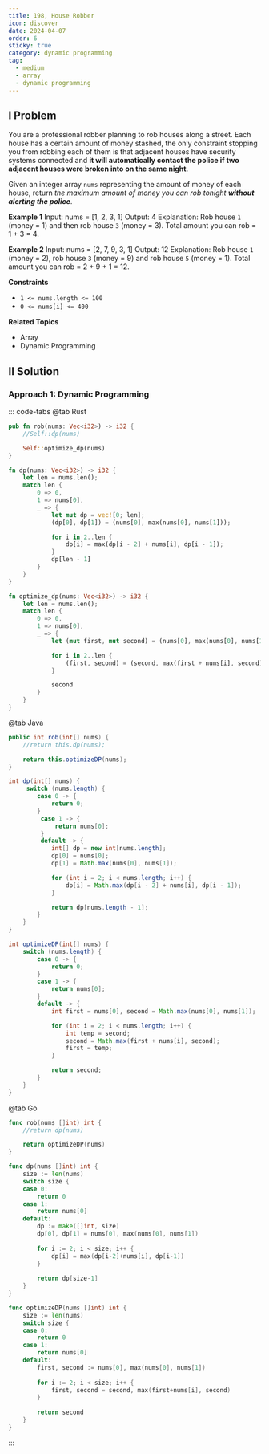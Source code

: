 ```yaml
---
title: 198, House Robber
icon: discover
date: 2024-04-07
order: 6
sticky: true
category: dynamic programming
tag: 
  - medium
  - array
  - dynamic programming
---
```


## I Problem
You are a professional robber planning to rob houses along a street. Each house has a certain amount of money stashed, the only constraint stopping you from robbing each of them is that adjacent houses have security systems connected and **it will automatically contact the police if two adjacent houses were broken into on the same night**.

Given an integer array `nums` representing the amount of money of each house, return *the maximum amount of money you can rob tonight **without alerting the police***.

**Example 1**
Input: nums = [1, 2, 3, 1]
Output: 4
Explanation: Rob house `1` (money = 1) and then rob house `3` (money = 3).
Total amount you can rob = 1 + 3 = 4.

**Example 2**
Input: nums = [2, 7, 9, 3, 1]
Output: 12
Explanation: Rob house `1` (money = 2), rob house `3` (money = 9) and rob house `5` (money = 1).
Total amount you can rob = 2 + 9 + 1 = 12.

**Constraints**
- `1 <= nums.length <= 100`
- `0 <= nums[i] <= 400`

**Related Topics**
- Array
- Dynamic Programming


## II Solution
### Approach 1: Dynamic Programming
::: code-tabs
@tab Rust
```rust
pub fn rob(nums: Vec<i32>) -> i32 {
    //Self::dp(nums)

    Self::optimize_dp(nums)
}

fn dp(nums: Vec<i32>) -> i32 {
    let len = nums.len();
    match len {
        0 => 0,
        1 => nums[0],
        _ => {
            let mut dp = vec![0; len];
            (dp[0], dp[1]) = (nums[0], max(nums[0], nums[1]));

            for i in 2..len {
                dp[i] = max(dp[i - 2] + nums[i], dp[i - 1]);
            }
            dp[len - 1]
        }
    }
}

fn optimize_dp(nums: Vec<i32>) -> i32 {
    let len = nums.len();
    match len {
        0 => 0,
        1 => nums[0],
        _ => {
            let (mut first, mut second) = (nums[0], max(nums[0], nums[1]));

            for i in 2..len {
                (first, second) = (second, max(first + nums[i], second));
            }

            second
        }
    }
}
```

@tab Java
```java
public int rob(int[] nums) {
    //return this.dp(nums);

    return this.optimizeDP(nums);
}

int dp(int[] nums) {
     switch (nums.length) {
        case 0 -> {
            return 0;
        }
         case 1 -> {
             return nums[0];
         }
         default -> {
            int[] dp = new int[nums.length];
            dp[0] = nums[0];
            dp[1] = Math.max(nums[0], nums[1]);

            for (int i = 2; i < nums.length; i++) {
                dp[i] = Math.max(dp[i - 2] + nums[i], dp[i - 1]);
            }

            return dp[nums.length - 1];
        }
    }
}

int optimizeDP(int[] nums) {
    switch (nums.length) {
        case 0 -> {
            return 0;
        }
        case 1 -> {
            return nums[0];
        }
        default -> {
            int first = nums[0], second = Math.max(nums[0], nums[1]);

            for (int i = 2; i < nums.length; i++) {
                int temp = second;
                second = Math.max(first + nums[i], second);
                first = temp;
            }

            return second;
        }
    }
}
```

@tab Go
```go
func rob(nums []int) int {
    //return dp(nums)

    return optimizeDP(nums)
}

func dp(nums []int) int {
    size := len(nums)
    switch size {
    case 0:
        return 0
    case 1:
        return nums[0]
    default:
        dp := make([]int, size)
        dp[0], dp[1] = nums[0], max(nums[0], nums[1])
        
        for i := 2; i < size; i++ {
            dp[i] = max(dp[i-2]+nums[i], dp[i-1])
        }
        
        return dp[size-1]
    }
}

func optimizeDP(nums []int) int {
    size := len(nums)
    switch size {
    case 0:
        return 0
    case 1:
        return nums[0]
    default:
        first, second := nums[0], max(nums[0], nums[1])
    
        for i := 2; i < size; i++ {
            first, second = second, max(first+nums[i], second)
        }
    
        return second
    }
}
```
:::
